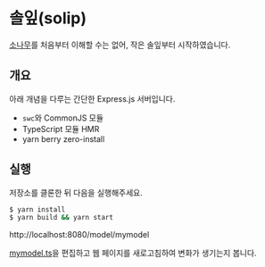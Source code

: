 # 솔잎(solip)

[소나무](https://github.com/ping-alive/sonamu)를 처음부터 이해할 수는 없어, 작은 솔잎부터 시작하였습니다.

## 개요

아래 개념을 다루는 간단한 Express.js 서버입니다.

- `swc`와 CommonJS 모듈
- TypeScript 모듈 HMR
- yarn berry zero-install

## 실행

저장소를 클론한 뒤 다음을 실행해주세요.

```bash
$ yarn install
$ yarn build && yarn start
```

http://localhost:8080/model/mymodel

[mymodel.ts](./src/model/mymodel.ts)을 편집하고 웹 페이지를 새로고침하여 변화가 생기는지 봅니다.
